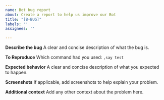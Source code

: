 ```yaml
---
name: Bot bug report
about: Create a report to help us improve our Bot
title: "[B-BUG]"
labels: ''
assignees: ''

---
```


**Describe the bug**
A clear and concise description of what the bug is.

**To Reproduce**
Which command had you used:
`,say test`

**Expected behavior**
A clear and concise description of what you expected to happen.

**Screenshots**
If applicable, add screenshots to help explain your problem.

**Additional context**
Add any other context about the problem here.
